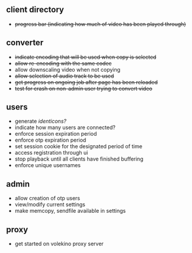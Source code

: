 ## client directory
* ~~progress bar (indicating how much of video has been played through)~~

## converter
* ~~indicate encoding that will be used when copy is selected~~
* ~~allow re-encoding with the same codec~~
* allow downscaling video when not copying
* ~~allow selection of audio track to be used~~
* ~~get progress on ongoing job after page has been reloaded~~
* ~~test for crash on non-admin user trying to convert video~~

## users
* generate *identicons?*
* indicate how many users are connected?
* enforce session expiration period
* enforce otp expiration period
* set session cookie for the designated period of time
* access registration through ui
* stop playback until all clients have finished buffering
* enforce unique usernames

## admin
* allow creation of otp users
* view/modify current settings
* make memcopy, sendfile available in settings

## proxy
* get started on volekino proxy server
